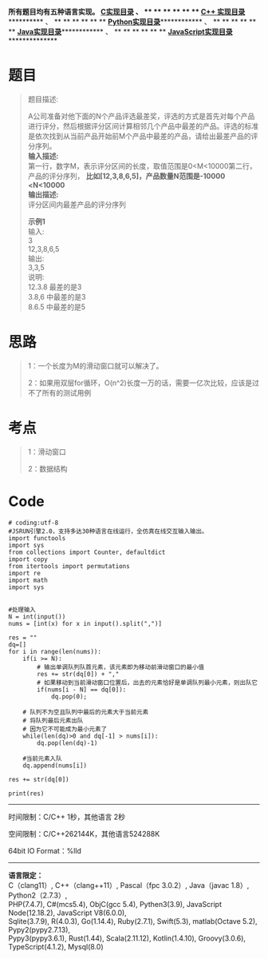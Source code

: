**所有题目均有五种语言实现。
**[C实现目录](https://renjie.blog.csdn.net/article/details/129190260 "C实现目录")** 、
** ** ** ** ** ** **[C++
实现目录](https://blog.csdn.net/misayaaaaa/category_12036814.html "C++
实现目录")************** 、 ** ** ** ** ** **
**[Python实现目录](https://blog.csdn.net/misayaaaaa/category_12111005.html
"Python实现目录")************** 、 ** ** ** ** ** **
**[Java实现目录](https://blog.csdn.net/misayaaaaa/category_12111006.html
"Java实现目录")************** 、 ** ** ** ** ** **
**[JavaScript实现目录](https://blog.csdn.net/misayaaaaa/category_12199270.html
"JavaScript实现目录")****************

# 题目

> 题目描述:  
>
> A公司准备对他下面的N个产品评选最差奖，评选的方式是首先对每个产品进行评分，然后根据评分区间计算相邻几个产品中最差的产品。评选的标准是依次找到从当前产品开始前M个产品中最差的产品，请给出最差产品的评分序列。  
>  **输入描述:**  
>  第一行，数字M，表示评分区间的长度，取值范围是0<M<10000第二行，产品的评分序列，
> **比如[12,3,8,6,5]，产品数量N范围是-10000 <N<10000  
>  输出描述:**  
>  评分区间内最差产品的评分序列
>
> **示例1**  
>  输入:  
>  3  
>  12,3,8,6,5  
>  输出:  
>  3,3,5  
>  说明:  
>  12.3.8 最差的是3  
>  3.8,6 中最差的是3  
>  8.6.5 中最差的是5

# 思路

> 1：一个长度为M的滑动窗口就可以解决了。
>
> 2：如果用双层for循环，O(n^2)长度一万的话，需要一亿次比较，应该是过不了所有的测试用例

# 考点

> 1：滑动窗口
>
> 2：数据结构

# Code

    
    
    # coding:utf-8
    #JSRUN引擎2.0，支持多达30种语言在线运行，全仿真在线交互输入输出。 
    import functools
    import sys
    from collections import Counter, defaultdict
    import copy
    from itertools import permutations
    import re
    import math
    import sys
    
    
    #处理输入
    N = int(input())
    nums = [int(x) for x in input().split(",")]
        
    res = ""
    dq=[]
    for i in range(len(nums)):
        if(i >= N):
            # 输出单调队列队首元素，该元素即为移动前滑动窗口的最小值
            res += str(dq[0]) + ","
            # 如果移动到当前滑动窗口位置后，出去的元素恰好是单调队列最小元素，则出队它
            if(nums[i - N] == dq[0]):
                dq.pop(0);
    
        # 队列不为空且队列中最后的元素大于当前元素
        # 将队列最后元素出队
        # 因为它不可能成为最小元素了
        while(len(dq)>0 and dq[-1] > nums[i]):
            dq.pop(len(dq)-1)
    
        #当前元素入队
        dq.append(nums[i])
    
    res += str(dq[0])
    
    print(res)
        
    

* * *

时间限制：C/C++ 1秒，其他语言 2秒

空间限制：C/C++262144K，其他语言524288K

64bit IO Format：%lld

* * *

**语言限定：**  
C（clang11）, C++（clang++11）, Pascal（fpc 3.0.2）, Java（javac 1.8）,
Python2（2.7.3）,  
PHP(7.4.7), C#(mcs5.4), ObjC(gcc 5.4), Pythen3(3.9), JavaScript Node(12.18.2),
JavaScript V8(6.0.0),  
Sqlite(3.7.9), R(4.0.3), Go(1.14.4), Ruby(2.7.1), Swift(5.3), matlab(Octave
5.2), Pypy2(pypy2.7.13),  
Pypy3(pypy3.6.1), Rust(1.44), Scala(2.11.12), Kotlin(1.4.10), Groovy(3.0.6),
TypeScript(4.1.2), Mysql(8.0)

